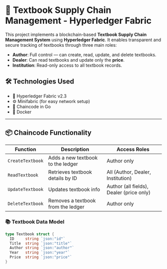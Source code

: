 # 📘 Textbook Supply Chain Management - Hyperledger Fabric

This project implements a blockchain-based **Textbook Supply Chain Management System** using **Hyperledger Fabric**. It enables transparent and secure tracking of textbooks through three main roles:

- **Author**: Full control — can create, read, update, and delete textbooks.
- **Dealer**: Can read textbooks and update only the **price**.
- **Institution**: Read-only access to all textbook records.

## 🛠 Technologies Used

- 🔗 Hyperledger Fabric v2.3
- ⚙️ Minifabric (for easy network setup)
- 🧠 Chaincode in Go
- 🐳 Docker

---

## 📦 Chaincode Functionality

| Function           | Description                              | Access Roles           |
|--------------------|------------------------------------------|------------------------|
| `CreateTextbook`   | Adds a new textbook to the ledger        | Author only            |
| `ReadTextbook`     | Retrieves textbook details by ID         | All (Author, Dealer, Institution) |
| `UpdateTextbook`   | Updates textbook info                    | Author (all fields), Dealer (price only) |
| `DeleteTextbook`   | Removes a textbook from the ledger       | Author only            |

### 📚 Textbook Data Model

```go
type Textbook struct {
  ID     string `json:"id"`
  Title  string `json:"title"`
  Author string `json:"author"`
  Year   string `json:"year"`
  Price  string `json:"price"`
}
